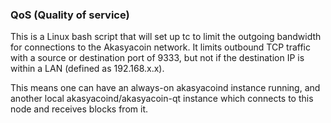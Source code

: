 ### QoS (Quality of service) ###

This is a Linux bash script that will set up tc to limit the outgoing bandwidth for connections to the Akasyacoin network. It limits outbound TCP traffic with a source or destination port of 9333, but not if the destination IP is within a LAN (defined as 192.168.x.x).

This means one can have an always-on akasyacoind instance running, and another local akasyacoind/akasyacoin-qt instance which connects to this node and receives blocks from it.
